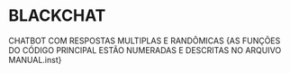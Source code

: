 # BLACKCHAT
CHATBOT COM RESPOSTAS MULTIPLAS E RANDÔMICAS
{AS FUNÇÕES DO CÓDIGO PRINCIPAL ESTÃO NUMERADAS E DESCRITAS NO ARQUIVO MANUAL.inst}

